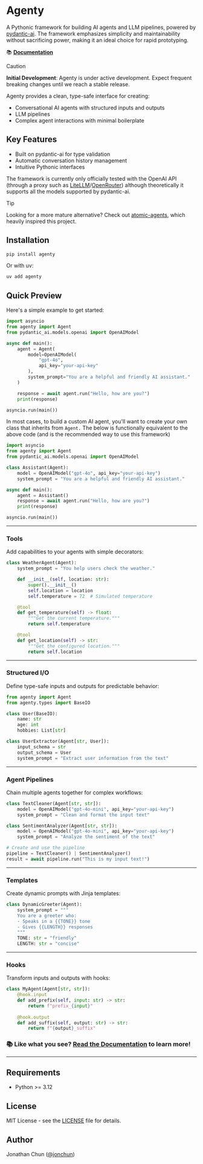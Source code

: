 # Agenty

A Pythonic framework for building AI agents and LLM pipelines, powered by [pydantic-ai](https://github.com/pydantic/pydantic-ai). The framework emphasizes simplicity and maintainability without sacrificing power, making it an ideal choice for rapid prototyping.

📚 **[Documentation](https://agenty.readthedocs.io/)**

> [!Caution]
> **Initial Development**: Agenty is under active development. Expect frequent breaking changes until we reach a stable release.

Agenty provides a clean, type-safe interface for creating:
- Conversational AI agents with structured inputs and outputs
- LLM pipelines
- Complex agent interactions with minimal boilerplate

## Key Features
- Built on pydantic-ai for type validation
- Automatic conversation history management
- Intuitive Pythonic interfaces

The framework is currently only officially tested with the OpenAI API (through a proxy such as [LiteLLM](https://docs.litellm.ai/docs/simple_proxy)/[OpenRouter](https://openrouter.ai/docs/quick-start)) although theoretically it supports all the models supported by pydantic-ai.

> [!TIP]
> Looking for a more mature alternative? Check out [atomic-agents](https://github.com/BrainBlend-AI/atomic-agents), which heavily inspired this project.

## Installation

```bash
pip install agenty
```

Or with uv:

```bash
uv add agenty
```

## Quick Preview

Here's a simple example to get started:
```python
import asyncio
from agenty import Agent
from pydantic_ai.models.openai import OpenAIModel

async def main():
    agent = Agent(
        model=OpenAIModel(
            "gpt-4o",
            api_key="your-api-key"
        ),
        system_prompt="You are a helpful and friendly AI assistant."
    )

    response = await agent.run("Hello, how are you?")
    print(response)

asyncio.run(main())
```
In most cases, to build a custom AI agent, you'll want to create your own class that inherits from `Agent.` The below is functionally equivalent to the above code (and is the recommended way to use this framework)
```python
import asyncio
from agenty import Agent
from pydantic_ai.models.openai import OpenAIModel

class Assistant(Agent):
    model = OpenAIModel("gpt-4o", api_key="your-api-key")
    system_prompt = "You are a helpful and friendly AI assistant."

async def main():
    agent = Assistant()
    response = await agent.run("Hello, how are you?")
    print(response)

asyncio.run(main())
```
---

### Tools
Add capabilities to your agents with simple decorators:
```python
class WeatherAgent(Agent):
    system_prompt = "You help users check the weather."

    def __init__(self, location: str):
        super().__init__()
        self.location = location
        self.temperature = 72  # Simulated temperature

    @tool
    def get_temperature(self) -> float:
        """Get the current temperature."""
        return self.temperature

    @tool
    def get_location(self) -> str:
        """Get the configured location."""
        return self.location
```
---
### Structured I/O
Define type-safe inputs and outputs for predictable behavior:
```python
from agenty import Agent
from agenty.types import BaseIO

class User(BaseIO):
    name: str
    age: int
    hobbies: List[str]

class UserExtractor(Agent[str, User]):
    input_schema = str
    output_schema = User
    system_prompt = "Extract user information from the text"
```

---

### Agent Pipelines
Chain multiple agents together for complex workflows:
```python
class TextCleaner(Agent[str, str]):
    model = OpenAIModel("gpt-4o-mini", api_key="your-api-key")
    system_prompt = "Clean and format the input text"

class SentimentAnalyzer(Agent[str, str]):
    model = OpenAIModel("gpt-4o-mini", api_key="your-api-key")
    system_prompt = "Analyze the sentiment of the text"

# Create and use the pipeline
pipeline = TextCleaner() | SentimentAnalyzer()
result = await pipeline.run("This is my input text!")
```

---


### Templates
Create dynamic prompts with Jinja templates:
```python
class DynamicGreeter(Agent):
    system_prompt = """
    You are a greeter who:
    - Speaks in a {{TONE}} tone
    - Gives {{LENGTH}} responses
    """
    TONE: str = "friendly"
    LENGTH: str = "concise"
```

---

### Hooks
Transform inputs and outputs with hooks:
```python
class MyAgent(Agent[str, str]):
    @hook.input
    def add_prefix(self, input: str) -> str:
        return f"prefix_{input}"
        
    @hook.output 
    def add_suffix(self, output: str) -> str:
        return f"{output}_suffix"
```

### 📚 Like what you see? **[Read the Documentation](https://agenty.readthedocs.io/)** to learn more!
---
## Requirements

- Python >= 3.12

## License

MIT License - see the [LICENSE](LICENSE) file for details.

## Author

Jonathan Chun ([@jonchun](https://github.com/jonchun))
